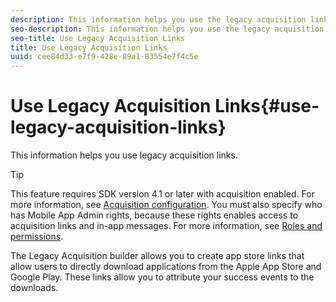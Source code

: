 ```yaml
---
description: This information helps you use the legacy acquisition link functionality.
seo-description: This information helps you use the legacy acquisition link functionality.
seo-title: Use Legacy Acquisition Links
title: Use Legacy Acquisition Links
uuid: cee84d33-e7f9-428e-89a1-83554e7f4c5e
---
```


# Use Legacy Acquisition Links{#use-legacy-acquisition-links}

This information helps you use legacy acquisition links.

>[!TIP]
>
>This feature requires SDK version 4.1 or later with acquisition enabled. For more information, see [Acquisition configuration](/help/using/acquisition-main/t-enable-acquisition.md). You must also specify who has Mobile App Admin rights, because these rights enables access to acquisition links and in-app messages. For more information, see [Roles and permissions](/help/using/gs/c-mob-roles-and-permissions.md).

The Legacy Acquisition builder allows you to create app store links that allow users to directly download applications from the Apple App Store and Google Play. These links allow you to attribute your success events to the downloads.

